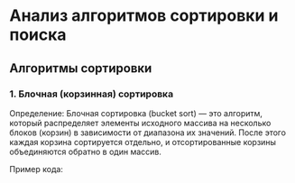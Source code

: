 # Анализ алгоритмов сортировки и поиска
## Алгоритмы сортировки
### 1. Блочная (корзинная) сортировка

Определение:
Блочная сортировка (bucket sort) — это алгоритм, который распределяет элементы исходного массива на несколько блоков (корзин) в зависимости от диапазона их значений. После этого каждая корзина сортируется отдельно, и отсортированные корзины объединяются обратно в один массив.

Пример кода:


